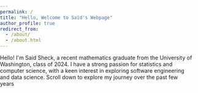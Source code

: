 ```yaml
---
permalink: /
title: "Hello, Welcome to Said's Webpage"
author_profile: true
redirect_from: 
  - /about/
  - /about.html
---
```

<style>
body {
    margin: 0;
    padding: 0;
}

footer {
    margin: 0;
    padding: 0;
}

.content {
    margin-bottom: 0;
    padding-bottom: 0;
}
</style>

Hello! I'm Said Sheck, a recent mathematics graduate from the University of Washington, class of 2024. I have a strong passion for statistics and computer science, with a keen interest in exploring software engineering and data science. Scroll down to explore my journey over the past few years